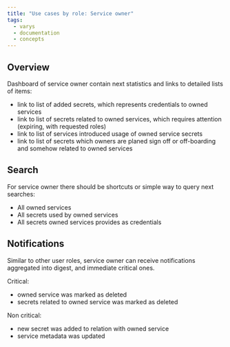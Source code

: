 ```yaml
---
title: "Use cases by role: Service owner"
tags:
  - varys
  - documentation
  - concepts
---
```


## Overview

Dashboard of service owner contain next statistics and links to detailed lists of items:

* link to list of added secrets, which represents credentials to owned services
* link to list of secrets related to owned services, which requires attention (expiring, with requested roles)
* link to list of services introduced usage of owned service secrets
* link to list of secrets which owners are planed sign off or off-boarding and somehow related to owned services

## Search

For service owner there should be shortcuts or simple way to query next searches:

* All owned services
* All secrets used by owned services
* All secrets owned services provides as credentials

## Notifications

Similar to other user roles, service owner can receive notifications aggregated into digest, and immediate critical ones.

Critical:

* owned service was marked as deleted
* secrets related to owned service was marked as deleted

Non critical:

* new secret was added to relation with owned service
* service metadata was updated
